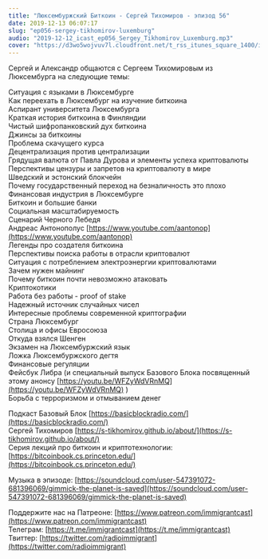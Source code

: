 ```yaml
---
title: "Люксембуржский Биткоин - Сергей Тихомиров - эпизод 56"
date: 2019-12-13 06:07:17
slug: "ep056-sergey-tikhomirov-luxemburg"
audio: "2019-12-12_icast_ep056_Sergey_Tikhomirov_Luxemburg.mp3"
cover: "https://d3wo5wojvuv7l.cloudfront.net/t_rss_itunes_square_1400/images.spreaker.com/original/843935140788432129f7a5257dd2e4a8.jpg"
---
```

Сергей и Александр общаются с Сергеем Тихомировым из Люксембурга на следующие темы:  
  
Ситуация с языками в Люксембурге  
Как переехать в Люксембург на изучение биткоина  
Аспирант университета Люксембурга  
Краткая история биткоина в Финляндии  
Чистый шифропанковский дух биткоина  
Джинсы за биткоины  
Проблема скачущего курса  
Децентрализация против централизации  
Грядущая валюта от Павла Дурова и элементы успеха криптовалюты  
Перспективы цензуры и запретов на криптовалюту в мире  
Шведский и эстонский блокчейн  
Почему государственный переход на безналичность это плохо  
Финансовая индустрия в Люксембурге  
Биткоин и большие банки  
Социальная масштабируемость  
Сценарий Черного Лебедя  
Андреас Антонополус [https://www.youtube.com/aantonop](https://www.youtube.com/aantonop)  
Легенды про создателя биткоина  
Перспективы поиска работы в отрасли криптовалют  
Ситуация с потреблением электроэнергии криптовалютами  
Зачем нужен майнинг  
Почему биткоин почти невозможно атаковать  
Криптокотики  
Работа без работы - proof of stake  
Надежный источник случайных чисел  
Интересные проблемы современной криптографии  
Страна Люксембург  
Столица и офисы Евросоюза  
Откуда взялся Шенген  
Экзамен на Люксембуржский язык  
Ложка Люксембуржского дегтя  
Финансовые регуляции  
Фейсбук Либра (и специальный выпуск Базового Блока посвященный этому анонсу [https://youtu.be/WFZyWdVRnMQ](https://youtu.be/WFZyWdVRnMQ) )  
Борьба с терроризмом и отмыванием денег  
  
Подкаст Базовый Блок [https://basicblockradio.com/](https://basicblockradio.com/)  
Сергей Тихомиров [https://s-tikhomirov.github.io/about/](https://s-tikhomirov.github.io/about/)  
Серия лекций про биткоин и криптотехнологии: [https://bitcoinbook.cs.princeton.edu/](https://bitcoinbook.cs.princeton.edu/)  
  
Музыка в эпизоде: [https://soundcloud.com/user-547391072-681396069/gimmick-the-planet-is-saved](https://soundcloud.com/user-547391072-681396069/gimmick-the-planet-is-saved)  
  
Поддержите нас на Патреоне: [https://www.patreon.com/immigrantcast](https://www.patreon.com/immigrantcast)  
Телеграм: [https://t.me/immigrantcast](https://t.me/immigrantcast)  
Твиттер: [https://twitter.com/radioimmigrant](https://twitter.com/radioimmigrant)

